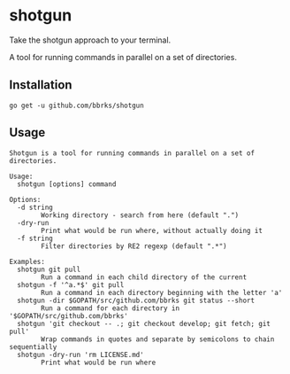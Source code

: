 # shotgun

Take the shotgun approach to your terminal.

A tool for running commands in parallel on a set of directories.

## Installation

```
go get -u github.com/bbrks/shotgun
```

## Usage

```
Shotgun is a tool for running commands in parallel on a set of directories.

Usage:
  shotgun [options] command

Options:
  -d string
    	Working directory - search from here (default ".")
  -dry-run
    	Print what would be run where, without actually doing it
  -f string
    	Filter directories by RE2 regexp (default ".*")

Examples:
  shotgun git pull
    	Run a command in each child directory of the current
  shotgun -f '^a.*$' git pull
    	Run a command in each directory beginning with the letter 'a'
  shotgun -dir $GOPATH/src/github.com/bbrks git status --short
    	Run a command for each directory in '$GOPATH/src/github.com/bbrks'
  shotgun 'git checkout -- .; git checkout develop; git fetch; git pull'
    	Wrap commands in quotes and separate by semicolons to chain sequentially
  shotgun -dry-run 'rm LICENSE.md'
    	Print what would be run where
```
